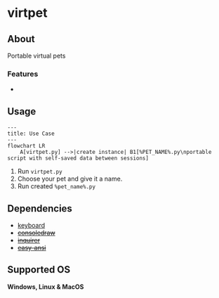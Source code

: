 # virtpet
## About
Portable virtual pets
### Features
-
## Usage
```mermaid
---
title: Use Case
---
flowchart LR
    A[virtpet.py] -->|create instance| B1[%PET_NAME%.py\nportable script with self-saved data between sessions]
```
1. Run `virtpet.py`
2. Choose your pet and give it a name.
3. Run created `%pet_name%.py`
## Dependencies
- [keyboard](https://pypi.org/project/keyboard)
- ~~[consoledraw](https://github.com/Matthias1590/ConsoleDraw)~~
- ~~[inquirer](https://pypi.org/project/inquirer)~~
- ~~[easy-ansi](https://pypi.org/project/easy-ansi)~~
## Supported OS
**Windows, Linux & MacOS**
